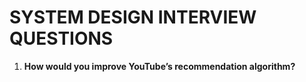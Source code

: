 # SYSTEM DESIGN INTERVIEW QUESTIONS 

1. **How would you improve YouTube’s recommendation algorithm?**